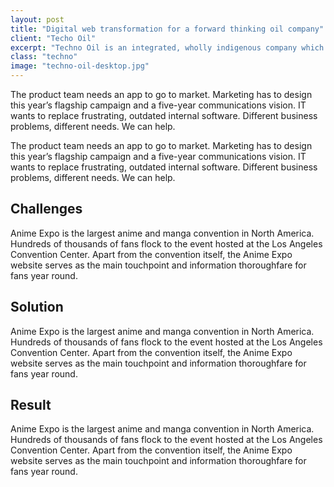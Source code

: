 ```yaml
---
layout: post
title: "Digital web transformation for a forward thinking oil company"
client: "Techo Oil"
excerpt: "Techno Oil is an integrated, wholly indigenous company which today holds a diverse portfolio of prime investment in oil and gas, energy, infrastructure and manufacturing. We created a new web experience for them considering good design and performant web development."
class: "techno"
image: "techno-oil-desktop.jpg"
---
```


<p>
    The product team needs an app to go to market. Marketing has to design this year’s flagship
    campaign and a five-year communications vision. IT wants to replace frustrating, outdated internal software.
    Different business problems, different needs. We can help.
</p>
<p>
    The product team needs an app to go to market. Marketing has to design this year’s flagship
    campaign and a five-year communications vision. IT wants to replace frustrating, outdated internal
    software. Different business problems, different needs. We can help.
</p>
<h2> Challenges </h2>
<p>
    Anime Expo is the largest anime and manga convention in North America. Hundreds of thousands of
    fans flock to the event hosted at the Los Angeles Convention Center. Apart from the convention itself,
    the Anime Expo website serves as the main touchpoint and information thoroughfare for fans year
    round.
</p>
<h2> Solution </h2>
<p>
    Anime Expo is the largest anime and manga convention in North America. Hundreds of thousands of
    fans flock to the event hosted at the Los Angeles Convention Center. Apart from the convention itself,
    the Anime Expo website serves as the main touchpoint and information thoroughfare for fans year
    round.
</p>
<h2> Result </h2>
<p>
Anime Expo is the largest anime and manga convention in North America. Hundreds of thousands of
fans flock to the event hosted at the Los Angeles Convention Center. Apart from the convention itself,
the Anime Expo website serves as the main touchpoint and information thoroughfare for fans year
round.
</p>